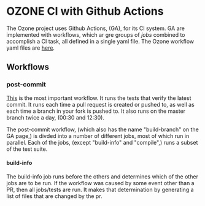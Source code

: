 # OZONE CI with Github Actions

The Ozone project uses Github Actions, (GA), for its CI system.  GA are implemented with workflows, which ar gre groups of *jobs* combined to accomplish a CI task, all defined in a single yaml file.  The Ozone workflow yaml files are [here](./workflows).  

## Workflows

### post-commit
[This](./workflows/post-commit.yml) is the most important workflow.  It runs the tests that verify the latest commit.  It runs each time a pull request is created or pushed to, as well as each time a branch in your fork is pushed to.  It also runs on the master branch twice a day, (00:30 and 12:30).

The post-commit workflow, (which also has the name "build-branch" on the GA page,) is divded into a number of different jobs, most of which run in parallel.  Each of the jobs, (except "build-info" and "compile",) runs a subset of the test suite.

#### build-info

The build-info job runs before the others and determines which of the other jobs are to be run.  If the workflow was caused by some event other than a PR, then all jobs/tests are run.  It makes that determination by generating a list of files that are changed by the pr.  


